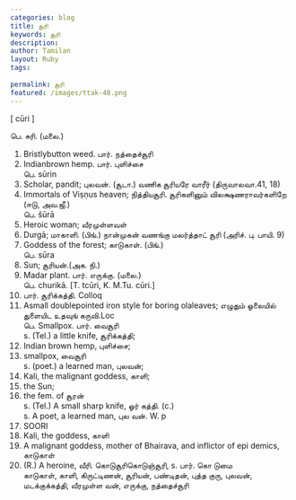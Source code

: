 ```yaml
---
categories: blog
title: சூரி
keywords: சூரி
description: 
author: Tamilan
layout: Ruby
tags: 
 
permalink: சூரி
featured: /images/ttak-48.png
---
```

  
[ cūri ]  
  
பெ. சுரி. (மலை.)  
1. Bristlybutton weed. பார். நத்தைச்சூரி  
2. Indianbrown hemp. பார். புளிச்சை  
பெ. sūrin  
1. Scholar, pandit; புலவன். (சூடா.) வணிக சூரியரே வாரீர் (திருவாலவா.41, 18)  
2. Immortals of Viṣṇus heaven; நித்தியசூரி. சூரிகளினும் விலக்ஷணராவர்களிறே (ஈடு, அவ.ஜீ.)  
பெ. šūrā  
1. Heroic woman; வீரமுள்ளவள்  
2. Durgā; மாகாளி. (பிங்.) நான்முகன் வணங்கு மலர்த்தாட் சூரி (அரிச். பு. பாயி. 9)  
3. Goddess of the forest; காடுகாள். (பிங்.)  
பெ. sūra  
1. Sun; சூரியன்.(அக. நி.)  
2. Madar plant. பார். எருக்கு. (மலை.)  
பெ. churikā. [T. tcūri, K. M.Tu. cūri.]  
1. பார். சூரிக்கத்தி. Colloq  
2. Asmall doublepointed iron style for boring olaleaves; எழுதும் ஓலையில் துளையிட உதவுங் கருவி.Loc  
பெ. Smallpox. பார். வைசூரி  
s. (Tel.) a little knife, சூரிக்கத்தி;  
2. Indian brown hemp, புளிச்சை;  
3. smallpox, வைசூரி  
s. (poet.) a learned man, புலவன்;  
2. Kali, the malignant goddess, காளி;  
3. the Sun;  
4. the fem. of சூரன்  
s. (Tel.) A small sharp knife, ஓர் கத்தி. (c.)  
s. A poet, a learned man, புல வன். W. p  
941. SOORI  
2. Kali, the goddess, காளி  
3. A malignant goddess, mother of Bhairava, and inflictor of epi demics, காடுகாள்  
4. (R.) A heroine, வீரி. கொடுசூரிகொடுஞ்சூரி, s. பார். கொ டுமை  
காடுகாள், காளி, கிருட்டிணன், சூரியன், பண்டிதன், புத்த குரு, புலவன், மடக்குக்கத்தி, வீரமுள்ள வன், எருக்கு, நத்தைச்சூரி